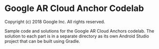 # Google AR Cloud Anchor Codelab

Copyright (c) 2018 Google Inc.  All rights reserved.

Sample code and solutions for the Google AR Cloud Anchors codelab.
The solution to each part is in a separate directory as its own Android Studio
project that can be built using Gradle.
